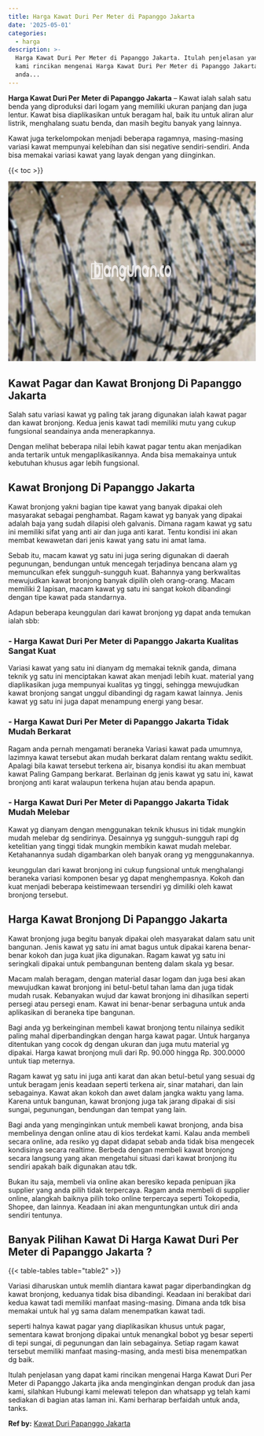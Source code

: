 ```yaml
---
title: Harga Kawat Duri Per Meter di Papanggo Jakarta
date: '2025-05-01'
categories:
  - harga
description: >-
  Harga Kawat Duri Per Meter di Papanggo Jakarta. Itulah penjelasan yang dapat
  kami rincikan mengenai Harga Kawat Duri Per Meter di Papanggo Jakarta jika
  anda...
---
```


**Harga Kawat Duri Per Meter di Papanggo Jakarta** – Kawat ialah salah satu benda yang diproduksi dari logam yang memiliki ukuran panjang dan juga lentur. Kawat bisa diaplikasikan untuk beragam hal, baik itu untuk aliran alur listrik, menghalang suatu benda, dan masih begitu banyak yang lainnya.

Kawat juga terkelompokan menjadi beberapa ragamnya, masing-masing variasi kawat mempunyai kelebihan dan sisi negative sendiri-sendiri. Anda bisa memakai variasi kawat yang layak dengan yang diinginkan.

{{< toc >}}

![Harga Kawat Duri Per Meter di Papanggo Jakarta](/images/jual-kawat-murah32.png)

## Kawat Pagar dan Kawat Bronjong Di Papanggo Jakarta

Salah satu variasi kawat yg paling tak jarang digunakan ialah kawat pagar dan kawat bronjong. Kedua jenis kawat tadi memiliki mutu yang cukup fungsional seandainya anda menerapkannya.

Dengan melihat beberapa nilai lebih kawat pagar tentu akan menjadikan anda tertarik untuk mengaplikasikannya. Anda bisa memakainya untuk kebutuhan khusus agar lebih fungsional.

## Kawat Bronjong Di Papanggo Jakarta

Kawat bronjong yakni bagian tipe kawat yang banyak dipakai oleh masyarakat sebagai penghambat. Ragam kawat yg banyak yang dipakai adalah baja yang sudah dilapisi oleh galvanis. Dimana ragam kawat yg satu ini memiliki sifat yang anti air dan juga anti karat. Tentu kondisi ini akan membat kewawetan dari jenis kawat yang satu ini amat lama.

Sebab itu, macam kawat yg satu ini juga sering digunakan di daerah pegunungan, bendungan untuk mencegah terjadinya bencana alam yg memunculkan efek sungguh-sungguh kuat. Bahannya yang berkwalitas mewujudkan kawat bronjong banyak dipilih oleh orang-orang. Macam memiliki 2 lapisan, macam kawat yg satu ini sangat kokoh dibandingi dengan tipe kawat pada standarnya.

Adapun beberapa keunggulan dari kawat bronjong yg dapat anda temukan ialah sbb:

### \- Harga Kawat Duri Per Meter di Papanggo Jakarta Kualitas Sangat Kuat

Variasi kawat yang satu ini dianyam dg memakai teknik ganda, dimana teknik yg satu ini menciptakan kawat akan menjadi lebih kuat. material yang diaplikasikan juga mempunyai kualitas yg tinggi, sehingga mewujudkan kawat bronjong sangat unggul dibandingi dg ragam kawat lainnya. Jenis kawat yg satu ini juga dapat menampung energi yang besar.

### \- Harga Kawat Duri Per Meter di Papanggo Jakarta Tidak Mudah Berkarat

Ragam anda pernah mengamati beraneka Variasi kawat pada umumnya, lazimnya kawat tersebut akan mudah berkarat dalam rentang waktu sedikit. Apalagi bila kawat tersebut terkena air, bisanya kondisi itu akan membuat kawat Paling Gampang berkarat. Berlainan dg jenis kawat yg satu ini, kawat bronjong anti karat walaupun terkena hujan atau benda apapun.

### \- Harga Kawat Duri Per Meter di Papanggo Jakarta Tidak Mudah Melebar

Kawat yg dianyam dengan menggunakan teknik khusus ini tidak mungkin mudah melebar dg sendirinya. Desainnya yg sungguh-sungguh rapi dg ketelitian yang tinggi tidak mungkin membikin kawat mudah melebar. Ketahanannya sudah digambarkan oleh banyak orang yg menggunakannya.

keunggulan dari kawat bronjong ini cukup fungsional untuk menghalangi beraneka variasi komponen besar yg dapat menghempasnya. Kokoh dan kuat menjadi beberapa keistimewaan tersendiri yg dimiliki oleh kawat bronjong tersebut.

## Harga Kawat Bronjong Di Papanggo Jakarta

Kawat bronjong juga begitu banyak dipakai oleh masyarakat dalam satu unit bangunan. Jenis kawat yg satu ini amat bagus untuk dipakai karena benar-benar kokoh dan juga kuat jika digunakan. Ragam kawat yg satu ini seringkali dipakai untuk pembangunan benteng dalam skala yg besar.

Macam malah beragam, dengan material dasar logam dan juga besi akan mewujudkan kawat bronjong ini betul-betul tahan lama dan juga tidak mudah rusak. Kebanyakan wujud dar kawat bronjong ini dihasilkan seperti persegi atau persegi enam. Kawat ini benar-benar serbaguna untuk anda aplikasikan di beraneka tipe bangunan.

Bagi anda yg berkeinginan membeli kawat bronjong tentu nilainya sedikit paling mahal diperbandingkan dengan harga kawat pagar. Untuk harganya ditentukan yang cocok dg dengan ukuran dan juga mutu material yg dipakai. Harga kawat bronjong muli dari Rp. 90.000 hingga Rp. 300.0000 untuk tiap meternya.

Ragam kawat yg satu ini juga anti karat dan akan betul-betul yang sesuai dg untuk beragam jenis keadaan seperti terkena air, sinar matahari, dan lain sebagainya. Kawat akan kokoh dan awet dalam jangka waktu yang lama. Karena untuk bangunan, kawat bronjong juga tak jarang dipakai di sisi sungai, pegunungan, bendungan dan tempat yang lain.

Bagi anda yang menginginkan untuk membeli kawat bronjong, anda bisa membelinya dengan online atau di kios terdekat kami. Kalau anda membeli secara online, ada resiko yg dapat didapat sebab anda tidak bisa mengecek kondisinya secara realtime. Berbeda dengan membeli kawat bronjong secara langsung yang akan mengetahui situasi dari kawat bronjong itu sendiri apakah baik digunakan atau tdk.

Bukan itu saja, membeli via online akan beresiko kepada penipuan jika supplier yang anda pilih tidak terpercaya. Ragam anda membeli di supplier online, alangkah baiknya pilih toko online terpercaya seperti Tokopedia, Shopee, dan lainnya. Keadaan ini akan menguntungkan untuk diri anda sendiri tentunya.

## Banyak Pilihan Kawat Di Harga Kawat Duri Per Meter di Papanggo Jakarta ?

{{< table-tables table="table2" >}}

Variasi diharuskan untuk memlih diantara kawat pagar diperbandingkan dg kawat bronjong, keduanya tidak bisa dibandingi. Keadaan ini berakibat dari kedua kawat tadi memiliki manfaat masing-masing. Dimana anda tdk bisa memakai untuk hal yg sama dalam menempatkan kawat tadi.

seperti halnya kawat pagar yang diaplikasikan khusus untuk pagar, sementara kawat bronjong dipakai untuk menangkal bobot yg besar seperti di tepi sungai, di pegunungan dan lain sebagainya. Setiap ragam kawat tersebut memiliki manfaat masing-masing, anda mesti bisa menempatkan dg baik.

Itulah penjelasan yang dapat kami rincikan mengenai Harga Kawat Duri Per Meter di Papanggo Jakarta jika anda menginginkan dengan produk dan jasa kami, silahkan Hubungi kami melewati telepon dan whatsapp yg telah kami sediakan di bagian atas laman ini. Kami berharap berfaidah untuk anda, tanks.

**Ref by:** [Kawat Duri Papanggo Jakarta](https://id.wikipedia.org/wiki/Kawat)
